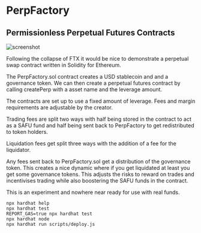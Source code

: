# PerpFactory
## Permissionless Perpetual Futures Contracts

![screenshot](https://github.com/jamesbachini/PerpFactory/blob/master/docs/screenshot.jpg?raw=true)

Following the collapse of FTX it would be nice to demonstrate a perpetual swap contract written in Solidity for Ethereum.

The PerpFactory.sol contract creates a USD stablecoin and and a governance token. We can then create a perpetual futures contract by calling createPerp with a asset name and the leverage amount.

The contracts are set up to use a fixed amount of leverage. Fees and margin requirements are adjustable by the creator.

Trading fees are split two ways with half being stored in the contract to act as a SAFU fund and half being sent back to PerpFactory to get redistributed to token holders.

Liquidation fees get split three ways with the addition of a fee for the liquidator.

Any fees sent back to PerpFactory.sol get a distribution of the governance token. This creates a nice dynamic where if you get liquidated at least you get some governance tokens. This adjusts the risks to reward on trades and incentivises trading while also boostering the SAFU funds in the contract.

This is an experiment and nowhere near ready for use with real funds.

```shell
npx hardhat help
npx hardhat test
REPORT_GAS=true npx hardhat test
npx hardhat node
npx hardhat run scripts/deploy.js
```
